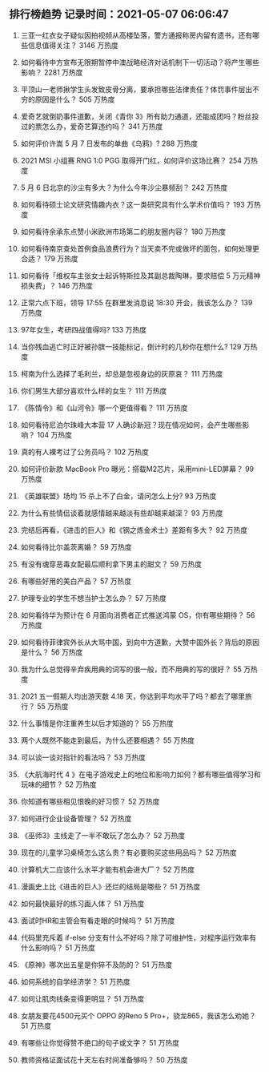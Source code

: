 
## 排行榜趋势 记录时间：2021-05-07 06:06:47
  
  1. 三亚一红衣女子疑似因拍视频从高楼坠落，警方通报称房内留有遗书，还有哪些信息值得关注？ 3146 万热度
    
  2. 如何看待中方宣布无限期暂停中澳战略经济对话机制下一切活动？将产生哪些影响？ 2281 万热度
    
  3. 平顶山一老师揪学生头发致皮骨分离，要承担哪些法律责任？体罚事件层出不穷的原因是什么？ 505 万热度
    
  4. 爱奇艺就倒奶事件道歉，关闭《青你 3》所有助力通道，还能成团吗？粉丝投过的票怎么办，爱奇艺算违约吗？ 341 万热度
    
  5. 如何评价许嵩 5 月 7 日发布的单曲《乌鸦》? 288 万热度
    
  6. 2021 MSI 小组赛 RNG 1:0 PGG 取得开门红，如何评价这场比赛？ 254 万热度
    
  7. 5 月 6 日北京的沙尘有多大？为什么今年沙尘暴频刮？ 242 万热度
    
  8. 如何看待硕士论文研究情趣内衣？这一类研究具有什么学术价值吗？ 193 万热度
    
  9. 如何看待余承东点赞小米欧洲市场第二的朋友圈内容？ 180 万热度
    
  10. 如何看待南京查处首例食品浪费行为？当天卖不完或做坏的面包，如何处理更合适？ 179 万热度
    
  11. 如何看待「维权车主张女士起诉特斯拉及其副总裁陶琳，要求赔偿 5 万元精神损失费」？ 146 万热度
    
  12. 正常六点下班，领导 17:55 在群里发消息说 18:30 开会，我该怎么办？ 139 万热度
    
  13. 97年女生，考研四战值得吗? 133 万热度
    
  14. 当你残血逃亡时正好被孙膑一技能标记，倒计时的几秒你在想什么? 129 万热度
    
  15. 柯南为什么选择了毛利兰，却总是忽视身边的灰原哀？ 111 万热度
    
  16. 你们男生大部分喜欢什么样的女生？ 111 万热度
    
  17. 《陈情令》和《山河令》哪一个更值得看？ 111 万热度
    
  18. 如何看待尼泊尔珠峰大本营 17 人确诊新冠？现在情况如何，会产生哪些影响？ 104 万热度
    
  19. 真的有人裸考过了公务员吗？ 102 万热度
    
  20. 如何评价新款 MacBook Pro 曝光：搭载M2芯片，采用mini-LED屏幕？ 99 万热度
    
  21. 《英雄联盟》场均 15 杀上不了白金，请问怎么上分? 93 万热度
    
  22. 为什么有些情侣谈着就感情越来越淡有些却越来越深？ 93 万热度
    
  23. 完结后再看，《进击的巨人》和《钢之炼金术士》差距有多大？ 92 万热度
    
  24. 如何看待比尔盖茨离婚？ 59 万热度
    
  25. 有没有魂穿恶毒女配最后顺利拿下男主的甜文？ 59 万热度
    
  26. 有哪些好用的美白产品？ 57 万热度
    
  27. 护理专业的学生不想当护士怎么办？ 57 万热度
    
  28. 如何看待华为预计在 6 月面向消费者正式推送鸿蒙 OS，你有哪些期待？ 56 万热度
    
  29. 如何看待菲律宾外长从大骂中国，到向中方道歉，大赞中国外长？背后的原因是什么？ 56 万热度
    
  30. 我为什么总觉得辛弃疾用典的词写的很一般，而不用典的写的很好？ 55 万热度
    
  31. 2021 五一假期人均出游天数 4.18 天，你达到平均水平了吗？都去了哪里旅行？ 55 万热度
    
  32. 什么事情是你注重养生以后才知道的？ 55 万热度
    
  33. 两个人既然不能走到最后，为什么还要相遇？ 55 万热度
    
  34. 可以谈一谈对指针的看法吗？ 53 万热度
    
  35. 《大航海时代 4 》在电子游戏史上的地位和影响力如何？都有哪些值得学习和玩味的细节？ 52 万热度
    
  36. 你知道有哪些相见恨晚的好习惯？ 52 万热度
    
  37. 如何进行企业设备管理？ 52 万热度
    
  38. 《巫师3》主线走了一半不敢玩了怎么办？ 52 万热度
    
  39. 现在的儿童学习桌椅怎么这么贵？有必要购买这些用品吗？ 52 万热度
    
  40. 计算机大二应该什么水平才能有机会进大厂？ 52 万热度
    
  41. 漫画史上比《进击的巨人》还烂的结局是哪些？ 51 万热度
    
  42. 如何最快最好的练习画人体？ 51 万热度
    
  43. 面试时HR和主管会有看走眼的时候吗？ 51 万热度
    
  44. 代码里充斥着 if-else 分支有什么不好吗？除了可维护性，对程序运行效率有什么影响吗？ 51 万热度
    
  45. 《原神》哪次出五星是你猝不及防的？ 51 万热度
    
  46. 如何系统的自学经济学？ 51 万热度
    
  47. 如何让肌肉线条变得更明显？ 51 万热度
    
  48. 女朋友要花4500元买个 OPPO 的Reno 5 Pro+，骁龙865，我该怎么劝她？ 51 万热度
    
  49. 有哪些让你觉得赞不绝口的句子或文字？ 51 万热度
    
  50. 教师资格证面试花十天左右时间准备够吗？ 50 万热度
    